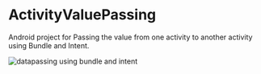 # ActivityValuePassing
Android project for Passing the value from one activity to another activity using Bundle and Intent.

![datapassing using bundle and intent](https://user-images.githubusercontent.com/30308568/45136710-0d057280-b1c3-11e8-8295-4722e3ebee24.png)

